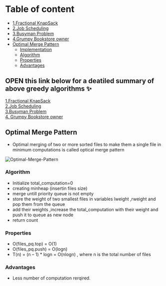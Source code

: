 <!-- Table of content -->
# Table of content
- [1.Fractional KnapSack](#OPEN-this-link-below-for-a-deatiled-summary-of-above-greedy-algorithms-✨)
- [2.Job Scheduling](#OPEN-this-link-below-for-a-deatiled-summary-of-above-greedy-algorithms-✨)
- [3.Busyman Problem](#OPEN-this-link-below-for-a-deatiled-summary-of-above-greedy-algorithms-✨)
- [4.Grumpy Bookstore owner](#open-this-link-below-for-a-deatiled-summary-of-above-greedy-algorithms-✨)
- [Optimal Merge Pattern](#Optimal-Merge-Pattern)
    - [Implementation](OptimalMergePattern.cpp)
    - [Algorithm](#algorithm)
    - [Properties](#properties)
    - [Advantages](#advantages)


## OPEN this link below for a deatiled summary of above greedy algorithms ✨
[1.Fractional KnapSack](https://github.com/Lakhankumawat/LearnCPP/files/6333157/1906055_CS4403.pdf) 
<br>
 [2.Job Scheduling](https://github.com/Lakhankumawat/LearnCPP/files/6333157/1906055_CS4403.pdf) 
<br>
[3.Busyman Problem](https://www.spoj.com/problems/BUSYMAN/)
<br>
[4. Grumpy Bookstore owner](https://www.tutorialspoint.com/grumpy-bookstore-owner-in-python)


## Optimal Merge Pattern

- Optimal merging of two or more sorted files to make them a single file in minimum computations is called optical merge pattern
<!-- image to help better explain the concept -->
![Optimal-Merge-Pattern](https://i.pinimg.com/originals/ff/49/1a/ff491a0837b96115aab5c27926c42792.png)


### Algorithm

* Initialize total_computation=0
* creating minheap (insertin files size)
* merge untill priority queue is not empty
* store the weight of two smallest files in variables lweight ,rweight and pop them from the queue
* add their weights ,increase the total_computation with their weight and push it to queue as new node
* return count

### Properties

- O(files_pq.top)  =  O(1)
- O(files_pq.push)  =   O(logn)
- T(n) = (n – 1) * logn = O(nlogn) , where n is the total number of files

### Advantages

- Less number of computation rerqired.